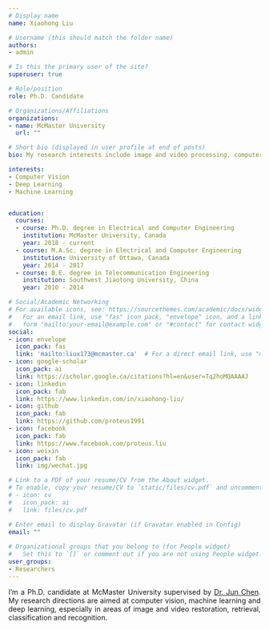 ```yaml
---
# Display name
name: Xiaohong Liu

# Username (this should match the folder name)
authors:
- admin

# Is this the primary user of the site?
superuser: true

# Role/position
role: Ph.D. Candidate

# Organizations/Affiliations
organizations:
- name: McMaster University
  url: ""

# Short bio (displayed in user profile at end of posts)
bio: My research interests include image and video processing, computer vision, machine learning and deep learning.

interests:
- Computer Vision
- Deep Learning 
- Machine Learning


education:
  courses:
  - course: Ph.D. degree in Electrical and Computer Engineering
    institution: McMaster University, Canada
    year: 2018 - current
  - course: M.A.Sc. degree in Electrical and Computer Engineering 
    institution: University of Ottawa, Canada
    year: 2014 - 2017
  - course: B.E. degree in Telecommunication Engineering
    institution: Southwest Jiaotong University, China
    year: 2010 - 2014

# Social/Academic Networking
# For available icons, see: https://sourcethemes.com/academic/docs/widgets/#icons
#   For an email link, use "fas" icon pack, "envelope" icon, and a link in the
#   form "mailto:your-email@example.com" or "#contact" for contact widget.
social:
- icon: envelope
  icon_pack: fas
  link: 'mailto:liux173@mcmaster.ca'  # For a direct email link, use "mailto:test@example.org".
- icon: google-scholar
  icon_pack: ai
  link: https://scholar.google.ca/citations?hl=en&user=Tq2hoMQAAAAJ
- icon: linkedin
  icon_pack: fab
  link: https://www.linkedin.com/in/xiaohong-liu/
- icon: github
  icon_pack: fab
  link: https://github.com/proteus1991
- icon: facebook
  icon_pack: fab
  link: https://www.facebook.com/proteus.liu
- icon: weixin
  icon_pack: fab
  link: img/wechat.jpg

# Link to a PDF of your resume/CV from the About widget.
# To enable, copy your resume/CV to `static/files/cv.pdf` and uncomment the lines below.  
# - icon: cv
#   icon_pack: ai
#   link: files/cv.pdf

# Enter email to display Gravatar (if Gravatar enabled in Config)
email: ""
  
# Organizational groups that you belong to (for People widget)
#   Set this to `[]` or comment out if you are not using People widget.  
user_groups:
- Researchers
---
```


<p style="text-align: justify">I’m a Ph.D. candidate at McMaster University supervised by <a href="https://scholar.google.ca/citations?hl=en&user=XI79Mw0AAAAJ">Dr. Jun Chen</a>. My research directions are aimed at computer vision, machine learning and deep learning, especially in areas of image and video restoration, retrieval, classification and recognition.</p>

